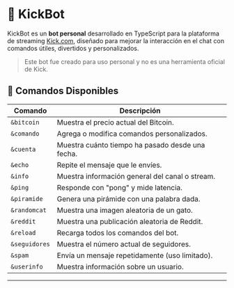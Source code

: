 # 🤖 KickBot

KickBot es un **bot personal** desarrollado en TypeScript para la plataforma de streaming [Kick.com](https://kick.com), diseñado para mejorar la interacción en el chat con comandos útiles, divertidos y personalizados.

> Este bot fue creado para uso personal y no es una herramienta oficial de Kick.

## 📜 Comandos Disponibles

| Comando          | Descripción                                      |
|------------------|--------------------------------------------------|
| `&bitcoin`       | Muestra el precio actual del Bitcoin.            |
| `&comando`       | Agrega o modifica comandos personalizados.       |
| `&cuenta`        | Muestra cuánto tiempo ha pasado desde una fecha. |
| `&echo`          | Repite el mensaje que le envíes.                 |
| `&info`          | Muestra información general del canal o stream.  |
| `&ping`          | Responde con "pong" y mide latencia.             |
| `&piramide`      | Genera una pirámide con una palabra dada.        |
| `&randomcat`     | Muestra una imagen aleatoria de un gato.         |
| `&reddit`        | Muestra una publicación aleatoria de Reddit.     |
| `&reload`        | Recarga todos los comandos del bot.              |
| `&seguidores`    | Muestra el número actual de seguidores.          |
| `&spam`          | Envía un mensaje repetidamente (uso limitado).   |
| `&userinfo`      | Muestra información sobre un usuario.            |

---

